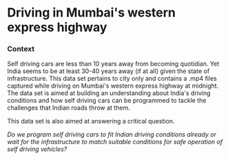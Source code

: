 # Driving in Mumbai's western express highway

### Context

Self driving cars are less than 10 years away from becoming quotidian. Yet India seems to be at least 30-40 years away (if at all) given the state of infrastructure. This data set pertains to city only and contains a .mp4 files captured while driving on Mumbai's western express highway at midnight. The data set is aimed at building an understanding about India's driving conditions and how self driving cars can be programmed to tackle the challenges that Indian roads throw at them.

This data set is also aimed at answering a critical question. 

*Do we program self driving cars to fit Indian driving conditions already or wait for the infrastructure to match suitable conditions for safe operation of self driving vehicles?*

